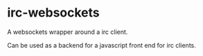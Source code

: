# irc-websockets

A websockets wrapper around a irc client.

Can be used as a backend for a javascript front end for irc clients.

